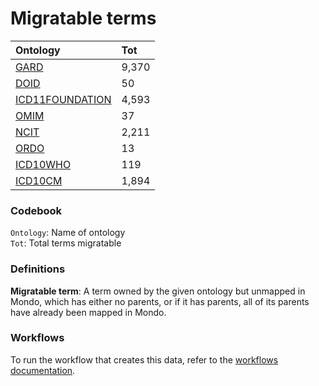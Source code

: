 # Migratable terms
| Ontology                                        | Tot   |
|:------------------------------------------------|:------|
| [GARD](./migrate_gard.md)                       | 9,370 |
| [DOID](./migrate_doid.md)                       | 50    |
| [ICD11FOUNDATION](./migrate_icd11foundation.md) | 4,593 |
| [OMIM](./migrate_omim.md)                       | 37    |
| [NCIT](./migrate_ncit.md)                       | 2,211 |
| [ORDO](./migrate_ordo.md)                       | 13    |
| [ICD10WHO](./migrate_icd10who.md)               | 119   |
| [ICD10CM](./migrate_icd10cm.md)                 | 1,894 |

### Codebook
`Ontology`: Name of ontology    
`Tot`: Total terms migratable

### Definitions
**Migratable term**: A term owned by the given ontology but unmapped in Mondo, which has either no parents, or if it has 
parents, all of its parents have already been mapped in Mondo.

### Workflows
To run the workflow that creates this data, refer to the [workflows documentation](../developer/workflows.md).